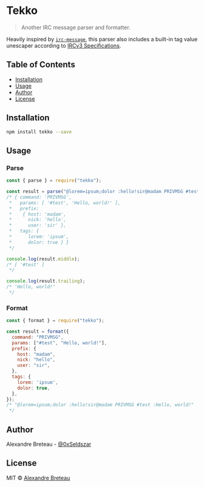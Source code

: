 # Tekko

> Another IRC message parser and formatter.

Heavily inspired by [`irc-message`](https://github.com/sigkell/irc-message), this parser also includes a built-in tag value unescaper according to [IRCv3 Specifications](https://ircv3.net/specs/core/message-tags-3.2.html).

## Table of Contents

- [Installation](#installation)
- [Usage](#usage)
- [Author](#author)
- [License](#license)

## Installation

```bash
npm install tekko --save
```

## Usage

### Parse

```javascript
const { parse } = require("tekko");

const result = parse("@lorem=ipsum;dolor :hello!sir@madam PRIVMSG #test :Hello, world!"));
/* { command: 'PRIVMSG',
 *   params: [ '#test', 'Hello, world!' ],
 *   prefix:
 *    { host: 'madam',
 *      nick: 'hello',
 *      user: 'sir' },
 *   tags: {
 *      lorem: 'ipsum',
 *      dolor: true } }
 */

console.log(result.middle);
/* [ '#test' ]
 */

console.log(result.trailing);
/* 'Hello, world!'
 */
```

### Format

```javascript
const { format } = require("tekko");

const result = format({
  command: "PRIVMSG",
  params: ["#test", "Hello, world!"],
  prefix: {
    host: "madam",
    nick: "hello",
    user: "sir",
  },
  tags: {
    lorem: 'ipsum',
    dolor: true,
  },
});
/* "@lorem=ipsum;dolor :hello!sir@madam PRIVMSG #test :Hello, world!"
 */
```

## Author

Alexandre Breteau - [@0xSeldszar](https://twitter.com/0xSeldszar)

## License

MIT © [Alexandre Breteau](https://seldszar.fr)
